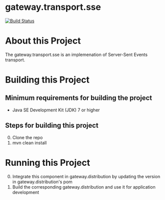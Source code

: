 # gateway.transport.sse

[![Build Status][build-status-image]][build-status]

[build-status-image]: https://travis-ci.org/kaazing/gateway.transport.sse.svg?branch=develop
[build-status]: https://travis-ci.org/kaazing/gateway.transport.sse

# About this Project

The gateway.transport.sse is an implemenation of Server-Sent Events transport. 

# Building this Project

## Minimum requirements for building the project
* Java SE Development Kit (JDK) 7 or higher

## Steps for building this project
0. Clone the repo
0. mvn clean install

# Running this Project

0. Integrate this component in gateway.distribution by updating the version in gateway.distribution's pom
0. Build the corresponding gateway.distribution and use it for application development
